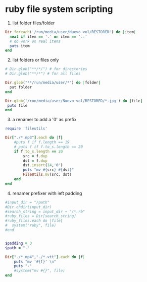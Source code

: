 # ruby file system scripting


1. list folder files/folder

```ruby
Dir.foreach('/run/media/user/Nuevo vol/RESTORED') do |item|
  next if item == '.' or item == '..'
  # do work on real items
  puts item
end
```


2. list folders or files only

```ruby
# Dir.glob("**/*/") # for directories
# Dir.glob("**/*") # for all files

Dir.glob("**/run/media/user/*") do |folder|
  put folder
end

Dir.glob('/run/media/user/Nuevo vol/RESTORED/*.jpg') do |file|
 puts file
end
```


3. a renamer to add a '0' as prefix


```ruby
require 'fileutils'

Dir["./*.mp3"].each do |f|
	#puts f if f.length == 19
	# puts f if f.to_s.length == 20
	if f.to_s.length == 20
		src = f.dup
		dst = f.dup
		dst.insert(14,'0')
		puts "mv #{src} #{dst}"
		FileUtils.mv(src, dst)
	end
end
```



4. renamer prefixer with left padding

```ruby
#input_dir = "/path"
#Dir.chdir(input_dir)
#search_string = input_dir + "/*.rb"
#ruby_files = Dir[search_string]
#ruby_files.each do |file|
#  system("ruby", file)
#end


$padding = 3
$path = "."

Dir["./*.mp4","./*.vtt"].each do |f|
	puts "mv '#{f}' \n" 
	puts "-"
	#system("mv #{}", file)
end
```